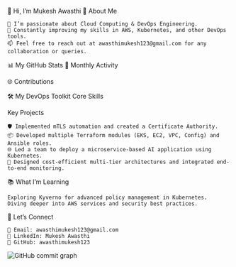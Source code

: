 👋 Hi, I’m Mukesh Awasthi
🌟 About Me

    👀 I’m passionate about Cloud Computing & DevOps Engineering.
    🌱 Constantly improving my skills in AWS, Kubernetes, and other DevOps tools.
    📫 Feel free to reach out at awasthimukesh123@gmail.com for any collaboration or queries.

📊 My GitHub Stats
🚀 Monthly Activity

🌐 Contributions


🛠️ My DevOps Toolkit
Core Skills





Key Projects

    🛡️ Implemented mTLS automation and created a Certificate Authority.
    📦 Developed multiple Terraform modules (EKS, EC2, VPC, Config) and Ansible roles.
    🌐 Led a team to deploy a microservice-based AI application using Kubernetes.
    🚀 Designed cost-efficient multi-tier architectures and integrated end-to-end monitoring.

📚 What I’m Learning

    Exploring Kyverno for advanced policy management in Kubernetes.
    Diving deeper into AWS services and security best practices.

🤝 Let’s Connect

    📧 Email: awasthimukesh123@gmail.com
    💼 LinkedIn: Mukesh Awasthi
    🌟 GitHub: awasthimukesh123

![GitHub commit graph](https://ghchart.rshah.org/awasthimukesh123)

